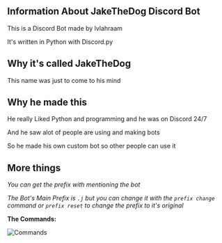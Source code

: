 ## Information About JakeTheDog Discord Bot
This is a Discord Bot made by lvlahraam

It's written in Python with Discord.py

## Why it's called JakeTheDog
This name was just to come to his mind

## Why he made this
He really Liked Python and programming and he was on Discord 24/7

And he saw alot of people are using and making bots

So he made his own custom bot so other people can use it

## More things
*You can get the prefix with mentioning the bot*

*The Bot's Main Prefix is `.j` but you can change it with the `prefix change` command or `prefix reset` to change the prefix to it's original*

**The Commands:**

![Commands](https://cdn.discordapp.com/attachments/381963689470984203/894143125495361586/unknown.png)